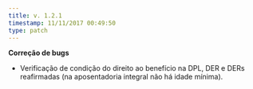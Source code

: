```yaml
---
title: v. 1.2.1
timestamp: 11/11/2017 00:49:50
type: patch
---
```


**Correção de bugs**
+ Verificação de condição do direito ao benefício na DPL, DER e DERs reafirmadas (na aposentadoria integral não há idade mínima).